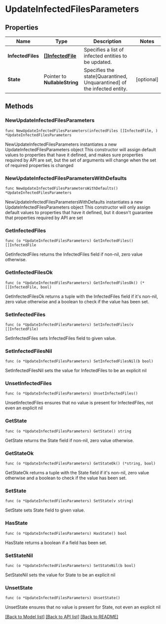 # UpdateInfectedFilesParameters

## Properties

Name | Type | Description | Notes
------------ | ------------- | ------------- | -------------
**InfectedFiles** | [**[]InfectedFile**](InfectedFile.md) | Specifies a list of infected entities to be updated. | 
**State** | Pointer to **NullableString** | Specifies the state[Quarantined, Unquarantined] of the infected entity. | [optional] 

## Methods

### NewUpdateInfectedFilesParameters

`func NewUpdateInfectedFilesParameters(infectedFiles []InfectedFile, ) *UpdateInfectedFilesParameters`

NewUpdateInfectedFilesParameters instantiates a new UpdateInfectedFilesParameters object
This constructor will assign default values to properties that have it defined,
and makes sure properties required by API are set, but the set of arguments
will change when the set of required properties is changed

### NewUpdateInfectedFilesParametersWithDefaults

`func NewUpdateInfectedFilesParametersWithDefaults() *UpdateInfectedFilesParameters`

NewUpdateInfectedFilesParametersWithDefaults instantiates a new UpdateInfectedFilesParameters object
This constructor will only assign default values to properties that have it defined,
but it doesn't guarantee that properties required by API are set

### GetInfectedFiles

`func (o *UpdateInfectedFilesParameters) GetInfectedFiles() []InfectedFile`

GetInfectedFiles returns the InfectedFiles field if non-nil, zero value otherwise.

### GetInfectedFilesOk

`func (o *UpdateInfectedFilesParameters) GetInfectedFilesOk() (*[]InfectedFile, bool)`

GetInfectedFilesOk returns a tuple with the InfectedFiles field if it's non-nil, zero value otherwise
and a boolean to check if the value has been set.

### SetInfectedFiles

`func (o *UpdateInfectedFilesParameters) SetInfectedFiles(v []InfectedFile)`

SetInfectedFiles sets InfectedFiles field to given value.


### SetInfectedFilesNil

`func (o *UpdateInfectedFilesParameters) SetInfectedFilesNil(b bool)`

 SetInfectedFilesNil sets the value for InfectedFiles to be an explicit nil

### UnsetInfectedFiles
`func (o *UpdateInfectedFilesParameters) UnsetInfectedFiles()`

UnsetInfectedFiles ensures that no value is present for InfectedFiles, not even an explicit nil
### GetState

`func (o *UpdateInfectedFilesParameters) GetState() string`

GetState returns the State field if non-nil, zero value otherwise.

### GetStateOk

`func (o *UpdateInfectedFilesParameters) GetStateOk() (*string, bool)`

GetStateOk returns a tuple with the State field if it's non-nil, zero value otherwise
and a boolean to check if the value has been set.

### SetState

`func (o *UpdateInfectedFilesParameters) SetState(v string)`

SetState sets State field to given value.

### HasState

`func (o *UpdateInfectedFilesParameters) HasState() bool`

HasState returns a boolean if a field has been set.

### SetStateNil

`func (o *UpdateInfectedFilesParameters) SetStateNil(b bool)`

 SetStateNil sets the value for State to be an explicit nil

### UnsetState
`func (o *UpdateInfectedFilesParameters) UnsetState()`

UnsetState ensures that no value is present for State, not even an explicit nil

[[Back to Model list]](../README.md#documentation-for-models) [[Back to API list]](../README.md#documentation-for-api-endpoints) [[Back to README]](../README.md)


